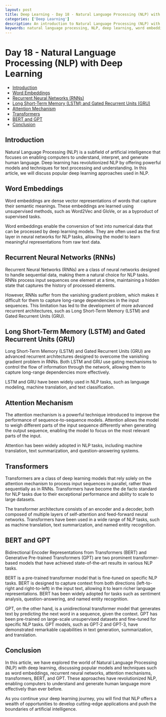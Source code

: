 ```yaml
---
layout: post
title: Deep Learning - Day 18 - Natural Language Processing (NLP) with Deep Learning
categories: ['Deep Learning']
description: An introduction to Natural Language Processing (NLP) with deep learning, including popular models and techniques for text processing and understanding.
keywords: natural language processing, NLP, deep learning, word embeddings, recurrent neural networks, RNN, LSTM, GRU, attention mechanism, transformer, BERT, GPT
---
```

# Day 18 - Natural Language Processing (NLP) with Deep Learning

- [Introduction](#introduction)
- [Word Embeddings](#word-embeddings)
- [Recurrent Neural Networks (RNNs)](#recurrent-neural-networks-rnns)
- [Long Short-Term Memory (LSTM) and Gated Recurrent Units (GRU)](#long-short-term-memory-lstm-and-gated-recurrent-units-gru)
- [Attention Mechanism](#attention-mechanism)
- [Transformers](#transformers)
- [BERT and GPT](#bert-and-gpt)
- [Conclusion](#conclusion)

## Introduction

Natural Language Processing (NLP) is a subfield of artificial intelligence that focuses on enabling computers to understand, interpret, and generate human language. Deep learning has revolutionized NLP by offering powerful models and techniques for text processing and understanding. In this article, we will discuss popular deep learning approaches used in NLP.

## Word Embeddings

Word embeddings are dense vector representations of words that capture their semantic meanings. These embeddings are learned using unsupervised methods, such as Word2Vec and GloVe, or as a byproduct of supervised tasks.

Word embeddings enable the conversion of text into numerical data that can be processed by deep learning models. They are often used as the first layer in neural networks for NLP tasks, allowing the model to learn meaningful representations from raw text data.

## Recurrent Neural Networks (RNNs)

Recurrent Neural Networks (RNNs) are a class of neural networks designed to handle sequential data, making them a natural choice for NLP tasks. RNNs process input sequences one element at a time, maintaining a hidden state that captures the history of processed elements.

However, RNNs suffer from the vanishing gradient problem, which makes it difficult for them to capture long-range dependencies in the input sequences. This limitation has led to the development of more advanced recurrent architectures, such as Long Short-Term Memory (LSTM) and Gated Recurrent Units (GRU).

## Long Short-Term Memory (LSTM) and Gated Recurrent Units (GRU)

Long Short-Term Memory (LSTM) and Gated Recurrent Units (GRU) are advanced recurrent architectures designed to overcome the vanishing gradient problem in RNNs. Both LSTM and GRU use gating mechanisms to control the flow of information through the network, allowing them to capture long-range dependencies more effectively.

LSTM and GRU have been widely used in NLP tasks, such as language modeling, machine translation, and text classification.

## Attention Mechanism

The attention mechanism is a powerful technique introduced to improve the performance of sequence-to-sequence models. Attention allows the model to weigh different parts of the input sequence differently when generating the output sequence, enabling the model to focus on the most relevant parts of the input.

Attention has been widely adopted in NLP tasks, including machine translation, text summarization, and question-answering systems.

## Transformers

Transformers are a class of deep learning models that rely solely on the attention mechanism to process input sequences in parallel, rather than sequentially as in RNNs. Transformers have become the de facto standard for NLP tasks due to their exceptional performance and ability to scale to large datasets.

The transformer architecture consists of an encoder and a decoder, both composed of multiple layers of self-attention and feed-forward neural networks. Transformers have been used in a wide range of NLP tasks, such as machine translation, text summarization, and named entity recognition.

## BERT and GPT

Bidirectional Encoder Representations from Transformers (BERT) and Generative Pre-trained Transformers (GPT) are two prominent transformer-based models that have achieved state-of-the-art results in various NLP tasks.

BERT is a pre-trained transformer model that is fine-tuned on specific NLP tasks. BERT is designed to capture context from both directions (left-to-right and right-to-left) in the input text, allowing it to learn richer language representations. BERT has been widely adopted for tasks such as sentiment analysis, question-answering, and named entity recognition.

GPT, on the other hand, is a unidirectional transformer model that generates text by predicting the next word in a sequence, given the context. GPT has been pre-trained on large-scale unsupervised datasets and fine-tuned for specific NLP tasks. GPT models, such as GPT-2 and GPT-3, have demonstrated remarkable capabilities in text generation, summarization, and translation.

## Conclusion

In this article, we have explored the world of Natural Language Processing (NLP) with deep learning, discussing popular models and techniques such as word embeddings, recurrent neural networks, attention mechanisms, transformers, BERT, and GPT. These approaches have revolutionized NLP, enabling computers to understand and generate human language more effectively than ever before.

As you continue your deep learning journey, you will find that NLP offers a wealth of opportunities to develop cutting-edge applications and push the boundaries of artificial intelligence.
